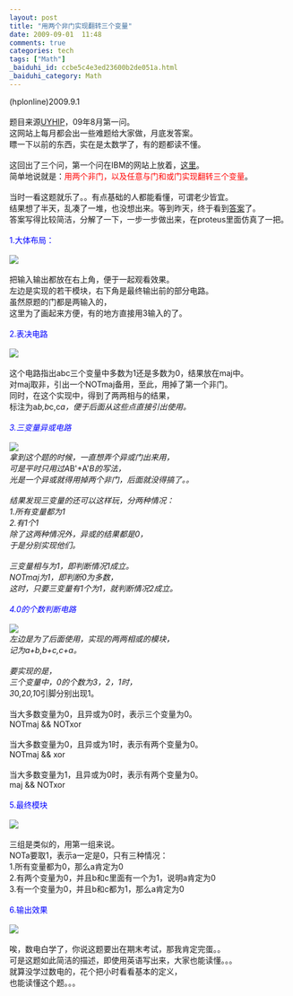 ```yaml
---
layout: post
title: "用两个非门实现翻转三个变量"
date: 2009-09-01  11:48
comments: true
categories: tech
tags: ["Math"]
_baiduhi_id: ccbe5c4e3ed23600b2de051a.html
_baiduhi_category: Math
---
```


(hplonline)2009.9.1<br/><br/>
题目来源<a target="_blank" href="http://www.brand.site.co.il/riddles/">UYHIP</a>，09年8月第一问。<br/>
这网站上每月都会出一些难题给大家做，月底发答案。<br/>
瞟一下以前的东西，实在是太数学了，有的题都读不懂。<br/><br/>
这回出了三个问，第一个问在IBM的网站上放着，<a target="_blank" href="http://domino.research.ibm.com/Comm/wwwr_ponder.nsf/Challenges/August2009.html">这里</a>。<br/>
简单地说就是：<font color="#ff0000">用两个非门，以及任意与门和或门实现翻转三个变量</font>。<br/><br/>
当时一看这题就乐了。。有点基础的人都能看懂，可谓老少皆宜。<br/>
结果想了半天，乱凑了一堆，也没想出来。等到昨天，终于看到<a target="_blank" href="http://domino.research.ibm.com/Comm/wwwr_ponder.nsf/solutions/August2009.html">答案</a>了。<br/>
答案写得比较简洁，分解了一下，一步一步做出来，在proteus里面仿真了一把。<br/><font color="#0000ff"><br/>
1.大体布局：</font><br/><br/><span><span><img border="0" class="blogimg" small="0" src="http://hiphotos.baidu.com/hplonline/pic/item/01d25943d7a7943a9213c60e.jpg"/></span><br/></span><br/>
把输入输出都放在右上角，便于一起观看效果。<br/>
左边是实现的若干模块，右下角是最终输出前的部分电路。<br/>
虽然原题的门都是两输入的，<br/>
这里为了画起来方便，有的地方直接用3输入的了。<br/><br/><font color="#0000ff">2.表决电路</font><br/><br/><span><img border="0" class="blogimg" small="0" src="http://hiphotos.baidu.com/hplonline/pic/item/dff19716a5af897af2de320e.jpg"/></span><br/><br/>
这个电路指出abc三个变量中多数为1还是多数为0，结果放在maj中。<br/>
对maj取非，引出一个NOTmaj备用，至此，用掉了第一个非门。<br/>
同时，在这个实现中，得到了两两相与的结果，<br/>
标注为a*b,b*c,c*a，便于后面从这些点直接引出使用。<br/><br/><font color="#0000ff">3.三变量异或电路</font><br/><br/><span><img border="0" class="blogimg" small="0" src="http://hiphotos.baidu.com/hplonline/pic/item/d916c9ce57a8da2893457e0e.jpg"/></span><br/>
拿到这个题的时候，一直想弄个异或门出来用，<br/>
可是平时只用过A*B'+A'*B的写法，<br/>
光是一个异或就得用掉两个非门，后面就没得搞了。。<br/><br/>
结果发现三变量的还可以这样玩，分两种情况：<br/>
1.所有变量都为1<br/>
2.有1个1<br/>
除了这两种情况外，异或的结果都是0，<br/>
于是分别实现他们。<br/><br/>
三变量相与为1，即判断情况1成立。<br/>
NOTmaj为1，即判断0为多数，<br/>
这时，只要三变量有1个为1，就判断情况2成立。<br/><br/><font color="#0000ff">4.0的个数判断电路</font><br/><br/><span><img border="0" class="blogimg" small="0" src="http://hiphotos.baidu.com/hplonline/pic/item/9a3eb91c5b5487a086d6b60f.jpg"/></span><br/>
左边是为了后面使用，实现的两两相或的模块，<br/>
记为a+b,b+c,c+a。<br/><br/>
要实现的是，<br/>
三个变量中，0的个数为3，2，1时，<br/>
3*0,2*0,1*0引脚分别出现1。<br/><br/>
当大多数变量为0，且异或为0时，表示三个变量为0。<br/>
NOTmaj &amp;&amp; NOTxor<br/><br/>
当大多数变量为0，且异或为1时，表示有两个变量为0。<br/>
NOTmaj &amp;&amp; xor<br/><br/>
当大多数变量为1，且异或为0时，表示有两个变量为0。<br/>
maj &amp;&amp; NOTxor<br/><br/><font color="#0000ff">5.最终模块</font><br/><br/><span><img border="0" class="blogimg" small="0" src="http://hiphotos.baidu.com/hplonline/pic/item/63e406f3dd9c5de00b46e00f.jpg"/></span><br/><br/>
三组是类似的，用第一组来说。<br/>
NOTa要取1，表示a一定是0，只有三种情况：<br/>
1.所有变量都为0，那么a肯定为0<br/>
2.有两个变量为0，并且b和c里面有一个为1，说明a肯定为0<br/>
3.有一个变量为0，并且b和c都为1，那么a肯定为0<br/><br/><font color="#0000ff">6.输出效果</font><br/><br/><span><img border="0" class="blogimg" small="0" src="http://hiphotos.baidu.com/hplonline/pic/item/1dd98d44ffae3c67500ffe0f.jpg"/></span><br/><br/>
唉，数电白学了，你说这题要出在期末考试，那我肯定完蛋。。<br/>
可是这题如此简洁的描述，即使用英语写出来，大家也能读懂。。。<br/>
就算没学过数电的，花个把小时看看基本的定义，<br/>
也能读懂这个题。。。
